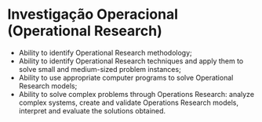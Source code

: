 # Investigação Operacional (Operational Research)

* Ability to identify Operational Research methodology; 
* Ability to identify Operational Research techniques and apply them to solve small and medium-sized problem instances; 
* Ability to use appropriate computer programs to solve Operational Research models; 
* Ability to solve complex problems through Operations Research: analyze complex systems, create and validate Operations Research models, interpret and evaluate the solutions obtained.